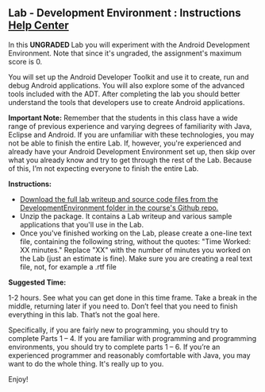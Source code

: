 <div style="display: block;" id="spark" class="hide"><h2 class="course-page-header">
  <span>Lab - Development Environment : Instructions</span>

  <a class="coursera-reporter-link" title="Click here if you're experiencing technical problems or found errors in the course materials." target="_blank" href="https://accounts.coursera.org/i/zendesk/courserahelp?return_to=https://learner.coursera.help/hc/articles/201212249-Programming-Assignments">
     Help Center
  </a>
</h2>

<p>
In this <b> UNGRADED </b> Lab you will experiment with the Android Development Environment.  Note that since it's ungraded, the assignment's maximum score is 0.

</p><p> You will set up the Android Developer Toolkit and use it to create, run and debug Android applications. You will also explore some of the advanced tools included with the ADT. After completing the lab you should better understand the tools that developers use to create Android applications.

</p><p>  <b>Important Note:</b>  Remember that the students in this class have a wide range of previous experience and varying degrees of familiarity with Java, Eclipse and Android.  If you are unfamiliar with these technologies, you may not be able to finish the entire Lab. If, however, you're experienced and already have your Android Development Environment set up, then skip over what you already know and try to get through the rest of the Lab. Because of this, I’m not expecting everyone to finish the entire Lab.

</p><p> <strong>Instructions:</strong>
 </p><ul><li> <a href="https://github.com/aporter/coursera-android-labs"> Download the full lab writeup and source code files from the DevelopmentEnvironment folder in the course's Github repo.</a> </li>

<li> Unzip the package. It contains a Lab writeup and various sample applications that you'll use in the Lab. </li>

<li> Once you've finished working on the Lab, please create a one-line text file, containing the following string, without the quotes: "Time Worked: XX minutes."
Replace "XX" with the number of minutes you worked on the Lab (just an estimate is fine). Make sure you are creating a real text file, not, for example a .rtf file </li>

</ul><p> <strong>Suggested Time:</strong>

</p><p>1-2 hours. See what you can get done in this time frame. Take a break in the middle, returning later if you need to. Don’t feel that you need to finish everything in this lab. That’s not the goal here.

</p><p> Specifically, if you are fairly new to programming, you should try to complete Parts 1 – 4. If you are familiar with programming and programming environments, you should try to complete parts 1 – 6. If you’re an experienced programmer and reasonably comfortable with Java, you may want to do the whole thing. It's really up to you.

</p><p> Enjoy!</p>
<script type="text/x-mathjax-config;executed=true">
MathJax.Hub.Config({
  config: ["MMLorHTML.js"],
  
  styleSheets: [],
  styles: {},

  jax: ["input/TeX"],
  
  extensions: ["tex2jax.js"],

  preJax: null,
  postJax: null,

  preRemoveClass: "MathJax_Preview",

  showProcessingMessages: true,

  messageStyle: "none",
  
  displayAlign: "center",
  displayIndent: "0em",
  
  delayStartupUntil: "none",

  skipStartupTypeset: false,
  
  elements: [],
  
  tex2jax: {
      inlineMath: [
                   ['$$','$$'],      // uncomment this for standard TeX math delimiters
                   ['\\(','\\)']
                   ],

                   displayMath: [
                   ['\\[','\\]']
                   ],

    skipTags: ["script","noscript","style","textarea","pre","code"],
    ignoreClass: "tex2jax_ignore",
    processClass: "tex2jax_process",
    processEscapes: false,
    processEnvironments: true,
    preview: "TeX"
    
  },
  
  mml2jax: {
    preview: "alttext"
    
  },
  
  jsMath2jax: {
    preview: "TeX"
    
  },

  TeX: {
    TagSide: "right",
    TagIndent: ".8em",
    MultLineWidth: "85%",
    Macros: {},

    extensions: ["AMSmath.js", "AMSsymbols.js"]
    
  },

  //============================================================================
  //
  //  These parameters control the MathML inupt jax.
  //
  MathML: {
    //
    //  This specifies whether to use TeX spacing or MathML spacing when the
    //  HTML-CSS output jax is used.
    //
    useMathMLspacing: false
  },
  
  //============================================================================
  //
  //  These parameters control the HTML-CSS output jax.
  //
  "HTML-CSS": {
    
    scale: 100,
    
    availableFonts: ["STIX","TeX"],
    
    preferredFont: "TeX",
    
    webFont: "TeX",
    
    imageFont: "TeX",
    
    undefinedFamily: "STIXGeneral,'Arial Unicode MS',serif",
      
    showMathMenu: true,

    styles: {},
    
    tooltip: {
      delayPost: 600,          // milliseconds delay before tooltip is posted after mouseover
      delayClear: 600,         // milliseconds delay before tooltip is cleared after mouseout
      offsetX: 10, offsetY: 5  // pixels to offset tooltip from mouse position
    }
  },
  
  //============================================================================
  //
  //  These parameters control the NativeMML output jax.
  //
  NativeMML: {

    scale: 100,

    showMathMenu: true,
    showMathMenuMSIE: true,

    styles: {}
  },
  
  MathMenu: {
    delay: 400,
    
    helpURL: "http://www.mathjax.org/help/user/",

    showRenderer: true,
    showFontMenu: false,
    showContext:  false,

    windowSettings: {
      status: "no", toolbar: "no", locationbar: "no", menubar: "no",
      directories: "no", personalbar: "no", resizable: "yes", scrollbars: "yes",
      width: 100, height: 50
    },
    
    styles: {}
    
  },

  MMLorHTML: {
    prefer: {
      MSIE:    "MML",
      Firefox: "HTML",
      Opera:   "HTML",
      other:   "HTML"
    }
  }
});
</script>
</div>